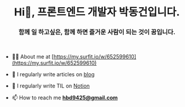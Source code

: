 <h1 align="center">Hi👋, 프론트엔드 개발자 박동건입니다. </h1>
<h3 align="center">함께 일 하고싶은, 함께 하면 즐거운 사람이 되는 것이 꿈입니다.</h3>

<br/>

- 👨‍💻 About me at [https://my.surfit.io/w/652599610](https://my.surfit.io/w/652599610)

- 📝 I regularly write articles on [blog](https://parklego.github.io/)
- 📝 I regularly write TIL on [Notion](https://www.notion.so/parklego/95a04974aa47476e9930ba3b214441a8)
 
- 📫 How to reach me **hbd9425@gmail.com**

<br/>

